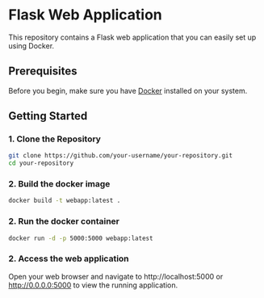 # Flask Web Application

This repository contains a Flask web application that you can easily set up using Docker.

## Prerequisites

Before you begin, make sure you have [Docker](https://www.docker.com/get-started) installed on your system.

## Getting Started

### 1. Clone the Repository

```bash
git clone https://github.com/your-username/your-repository.git
cd your-repository
```

### 2. Build the docker image

```bash
docker build -t webapp:latest .
```


### 2. Run the docker container

```bash
docker run -d -p 5000:5000 webapp:latest
```

### 2. Access the web application
Open your web browser and navigate to http://localhost:5000 or http://0.0.0.0:5000 to view the running application.

